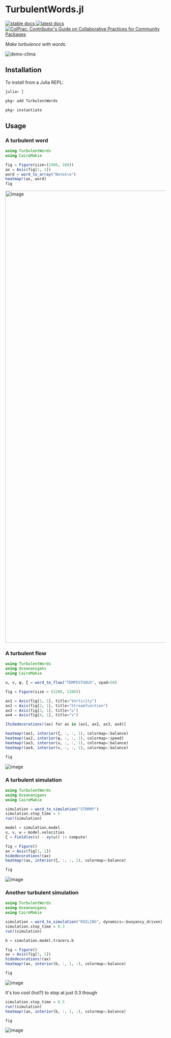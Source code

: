# TurbulentWords.jl

<p align="left">
    <a href="https://navidcy.github.io/TurbulentWords.jl/stable">
        <img alt="stable docs" src="https://img.shields.io/badge/documentation-in%20stable-blue">
    </a>
    <a href="https://navidcy.github.io/TurbulentWords.jl/dev">
        <img alt="latest docs" src="https://img.shields.io/badge/documentation-in%20development-orange">
    </a>
    <a href="https://github.com/SciML/ColPrac">
      <img alt="ColPrac: Contributor's Guide on Collaborative Practices for Community Packages" src="https://img.shields.io/badge/ColPrac-Contributor's%20Guide-blueviolet">
    </a>
</p>

*Make turbulence with words.*

![demo-clima](https://github.com/navidcy/TurbulentWords.jl/assets/7112768/b9efefc0-73c1-4206-9144-4c25af9ce25f)

## Installation

To install from a Julia REPL:

```julia
julia> ]

pkg> add TurbulentWords

pkg> instantiate
```

## Usage

### A turbulent word

```julia
using TurbulentWords
using CairoMakie

fig = Figure(size=(2400, 300))
ax = Axis(fig[1, 1])
word = word_to_array("Ναταλια")
heatmap!(ax, word)
fig
```

<img width="1421" alt="image" src="https://github.com/navidcy/TurbulentWords.jl/assets/15271942/2902699a-db72-4e27-bfac-6c4cb4476fa1">

### A turbulent flow

```julia
using TurbulentWords
using Oceananigans
using CairoMakie

u, v, ψ, ζ = word_to_flow("TEMPESTUOUS", vpad=50)

fig = Figure(size = (1200, 1200))

ax1 = Axis(fig[1, 1], title="Vorticity")
ax2 = Axis(fig[2, 1], title="Streamfunction")
ax3 = Axis(fig[3, 1], title="u")
ax4 = Axis(fig[4, 1], title="v")

[hidedecorations!(ax) for ax in (ax1, ax2, ax3, ax4)]

heatmap!(ax1, interior(ζ, :, :, 1), colormap=:balance)
heatmap!(ax2, interior(ψ, :, :, 1), colormap=:speed)
heatmap!(ax3, interior(u, :, :, 1), colormap=:balance)
heatmap!(ax4, interior(v, :, :, 1), colormap=:balance)

fig
```

![image](https://github.com/navidcy/TurbulentWords.jl/assets/15271942/b20817ba-d8de-4b9a-95f1-666dd89d6181)

### A turbulent simulation

```julia
using TurbulentWords
using Oceananigans
using CairoMakie

simulation = word_to_simulation("STORMY")
simulation.stop_time = 5
run!(simulation)

model = simulation.model
u, v, w = model.velocities
ζ = Field(∂x(v) - ∂y(u)) |> compute!

fig = Figure()
ax = Axis(fig[1, 1])
hidedecorations!(ax)
heatmap!(ax, interior(ζ, :, :, 1), colormap=:balance)

fig
```

![image](https://github.com/navidcy/TurbulentWords.jl/assets/15271942/9f5c4f4c-4306-4dbc-a72f-2bf41c250b92)


### Another turbulent simulation

```julia
using TurbulentWords
using Oceananigans
using CairoMakie

simulation = word_to_simulation("ROILING", dynamics=:buoyancy_driven)
simulation.stop_time = 0.3
run!(simulation)

b = simulation.model.tracers.b

fig = Figure()
ax = Axis(fig[1, 1])
hidedecorations!(ax)
heatmap!(ax, interior(b, :, 1, :), colormap=:balance)

fig
```

![image](https://github.com/navidcy/TurbulentWords.jl/assets/15271942/bec3e795-a72f-43d5-a05d-3a65ec5852c2)

It's too cool (hot?) to stop at just 0.3 though

```julia
simulation.stop_time = 0.5
run!(simulation)
heatmap!(ax, interior(b, :, 1, :), colormap=:balance)

fig
```

![image](https://github.com/navidcy/TurbulentWords.jl/assets/15271942/741739a4-2e39-4f2e-8cbf-0807d5d01faa)
